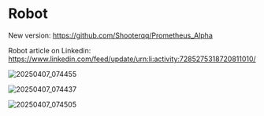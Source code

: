 # Robot

New version:
https://github.com/Shooterqq/Prometheus_Alpha


Robot article on Linkedin:
https://www.linkedin.com/feed/update/urn:li:activity:7285275318720811010/

![20250407_074455](https://github.com/user-attachments/assets/233ecd88-01a9-45dc-9605-4a488bc30c93)

![20250407_074437](https://github.com/user-attachments/assets/df701651-fcd7-44d0-8563-68ffb0734025)

![20250407_074505](https://github.com/user-attachments/assets/34b0cffe-a9aa-4927-9c71-4a1bb975153d)

